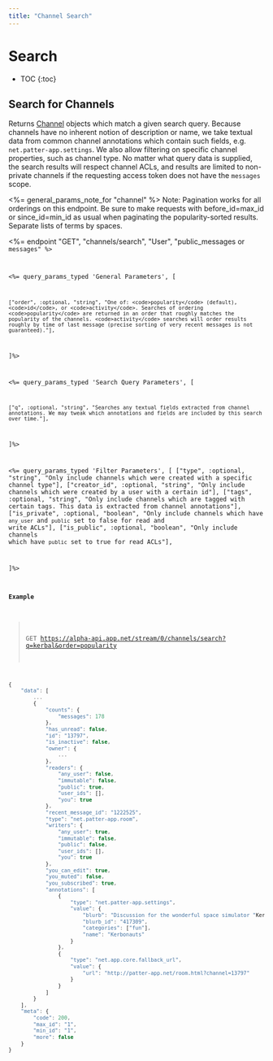 ```yaml
---
title: "Channel Search"
---
```


# Search

* TOC
{:toc}

## Search for Channels

Returns [Channel](/docs/resources/channel/) objects which match a given search query. Because channels have no inherent notion of description or name, we take textual data from common channel annotations which contain such fields, e.g. <code>net.patter-app.settings</code>. We also allow filtering on specific channel properties, such as channel type. No matter what query data is supplied, the search results will respect channel ACLs, and results are limited to non-private channels if the requesting access token does not have the <code>messages</code> scope.

<%= general_params_note_for "channel" %> Note: Pagination works for all orderings on this endpoint. Be sure to make requests with before_id=max_id or since_id=min_id as usual when paginating the popularity-sorted results. Separate lists of terms by spaces.

<%= endpoint "GET", "channels/search", "User", "public_messages</code> or <code>messages" %>

<%= query_params_typed 'General Parameters', [

    ["order", :optional, "string", "One of: <code>popularity</code> (default), <code>id</code>, or <code>activity</code>. Searches of ordering <code>popularity</code> are returned in an order that roughly matches the popularity of the channels. <code>activity</code> searches will order results roughly by time of last message (precise sorting of very recent messages is not guaranteed)."],

]%>

<%= query_params_typed 'Search Query Parameters', [

    ["q", :optional, "string", "Searches any textual fields extracted from channel annotations. We may tweak which annotations and fields are included by this search over time."],

]%>


<%= query_params_typed 'Filter Parameters', [
    ["type", :optional, "string", "Only include channels which were created with a specific channel type"],
    ["creator_id", :optional, "string", "Only include channels which were created by a user with a certain id"],
    ["tags", :optional, "string", "Only include channels which are tagged with certain tags. This data is extracted from channel annotations"],
    ["is_private", :optional, "boolean", "Only include channels which have <code>any_user</code> and <code>public</code> set to false for read and write ACLs"],
    ["is_public", :optional, "boolean", "Only include channels which have <code>public</code> set to true for read ACLs"],

]%>

#### Example

> GET https://alpha-api.app.net/stream/0/channels/search?q=kerbal&order=popularity

~~~ js
{
    "data": [
        ...
        {
            "counts": {
                "messages": 178
            },
            "has_unread": false,
            "id": "13797",
            "is_inactive": false,
            "owner": {
                ...
            },
            "readers": {
                "any_user": false,
                "immutable": false,
                "public": true,
                "user_ids": [],
                "you": true
            },
            "recent_message_id": "1222525",
            "type": "net.patter-app.room",
            "writers": {
                "any_user": true,
                "immutable": false,
                "public": false,
                "user_ids": [],
                "you": true
            },
            "you_can_edit": true,
            "you_muted": false,
            "you_subscribed": true,
            "annotations": [
                {
                    "type": "net.patter-app.settings",
                    "value": {
                        "blurb": "Discussion for the wonderful space simulator "Kerbal Space Program." Rocket designs, missions, anecdotes etc. welcome",
                        "blurb_id": "417309",
                        "categories": ["fun"],
                        "name": "Kerbonauts"
                    }
                },
                {
                    "type": "net.app.core.fallback_url",
                    "value": {
                        "url": "http://patter-app.net/room.html?channel=13797"
                    }
                }
            ]
        }
    ],
    "meta": {
        "code": 200,
        "max_id": "1",
        "min_id": "1",
        "more": false
    }
}
~~~
